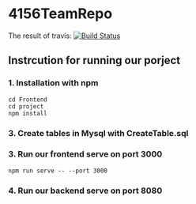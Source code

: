 # 4156TeamRepo
The result of travis: [![Build Status](https://travis-ci.com/4156Team/4156TeamRepo.svg?branch=main)](https://travis-ci.com/4156Team/4156TeamRepo)

## Instrcution for running our porject
### 1. Installation with npm
```
cd Frontend
cd project
npm install
```
### 3. Create tables in Mysql with CreateTable.sql

### 3. Run our frontend serve on port 3000
```
npm run serve -- --port 3000
```
### 4. Run our backend serve on port 8080
